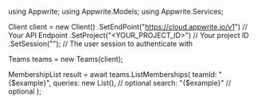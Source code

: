 using Appwrite;
using Appwrite.Models;
using Appwrite.Services;

Client client = new Client()
    .SetEndPoint("https://cloud.appwrite.io/v1") // Your API Endpoint
    .SetProject("<YOUR_PROJECT_ID>") // Your project ID
    .SetSession(""); // The user session to authenticate with

Teams teams = new Teams(client);

MembershipList result = await teams.ListMemberships(
    teamId: "{$example}",
    queries: new List<string>(), // optional
    search: "{$example}" // optional
);